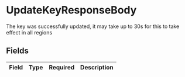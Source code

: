 # UpdateKeyResponseBody

The key was successfully updated, it may take up to 30s for this to take effect in all regions


## Fields

| Field       | Type        | Required    | Description |
| ----------- | ----------- | ----------- | ----------- |
